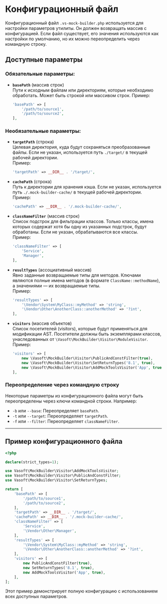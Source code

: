 # Конфигурационный файл

Конфигурационный файл `.vs-mock-builder.php` используется для настройки параметров утилиты. Он должен возвращать массив
с конфигурацией. Если файл существует, его значения используются как настройки по умолчанию, но их можно переопределить
через командную строку.

## Доступные параметры

### Обязательные параметры:

- **`basePath`** (массив строк)  
  Пути к исходным файлам или директориям, которые необходимо обработать. Может быть строкой или массивом строк.
  Пример:
  ```php
  'basePath' => [
      '/path/to/source1',
      '/path/to/source2',
  ],
  ```

### Необязательные параметры:

- **`targetPath`** (строка)  
  Целевая директория, куда будут сохраняться преобразованные файлы. Если не указан, используется путь `./target/` в
  текущей рабочей директории.  
  Пример:
  ```php
  'targetPath' => __DIR__ . '/target/',
  ```

- **`cachePath`** (строка)  
  Путь к директории для хранения кэша. Если не указан, используется путь `./.mock-builder-cache/` в текущей рабочей
  директории.  
  Пример:
  ```php
  'cachePath' => __DIR__ . '/.mock-builder-cache/',
  ```

- **`classNameFilter`** (массив строк)  
  Список подстрок для фильтрации классов. Только классы, имена которых содержат хотя бы одну из указанных подстрок,
  будут обработаны. Если не указан, обрабатываются все классы.  
  Пример:
  ```php
  'classNameFilter' => [
      'Service',
      'Manager',
  ],
  ```

- **`resultTypes`** (ассоциативный массив)  
  Явно заданные возвращаемые типы для методов. Ключами являются полные имена методов (в
  формате `ClassName::methodName`), а значениями — их возвращаемые типы.  
  Пример:
  ```php
  'resultTypes' => [
      '\Vendor\System\MyClass::myMethod' => 'string',
      '\Vendor\Other\AnotherClass::anotherMethod' => '?int',
  ],
  ```

- **`visitors`** (массив объектов)  
  Список посетителей (visitors), которые будут применяться для модификации AST. Посетители должны быть экземплярами
  классов, унаследованных от `\Vasoft\MockBuilder\Visitor\ModuleVisitor`.  
  Пример:
  ```php
  'visitors' => [
      new \Vasoft\MockBuilder\Visitor\PublicAndConstFilter(true),
      new \Vasoft\MockBuilder\Visitor\SetReturnTypes('8.1', true),
      new \Vasoft\MockBuilder\Visitor\AddMockToolsVisitor('App', true),
  ],
  ```

### Переопределение через командную строку

Некоторые параметры из конфигурационного файла могут быть переопределены через ключи командной строки. Например:

- `-b` или `--base`: Переопределяет `basePath`.
- `-t` или `--target`: Переопределяет `targetPath`.
- `-f` или `--filter`: Переопределяет `classNameFilter`.

---

## Пример конфигурационного файла

```php
<?php

declare(strict_types=1);

use Vasoft\MockBuilder\Visitor\AddMockToolsVisitor;
use Vasoft\MockBuilder\Visitor\PublicAndConstFilter;
use Vasoft\MockBuilder\Visitor\SetReturnTypes;

return [
    'basePath' => [
        '/path/to/source1',
        '/path/to/source2',
    ],
    'targetPath' => __DIR__ . '/target/',
    'cachePath' => __DIR__ . '/.mock-builder-cache/',
    'classNameFilter' => [
        'Service',
        '\Vendor\Other\Manager',
    ],
    'resultTypes' => [
        '\Vendor\System\MyClass::myMethod' => 'string',
        '\Vendor\Other\AnotherClass::anotherMethod' => '?int',
    ],
    'visitors' => [
        new PublicAndConstFilter(true),
        new SetReturnTypes('8.1', true),
        new AddMockToolsVisitor('App', true),
    ],
];
```

Этот пример демонстрирует полную конфигурацию с использованием всех доступных параметров.